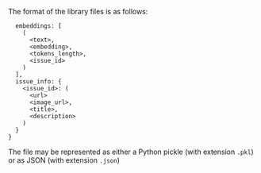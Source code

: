 The format of the library files is as follows:
```{
  embeddings: [
    (
      <text>,
      <embedding>,
      <tokens_length>,
      <issue_id>
    )
  ],
  issue_info: {
    <issue_id>: (
      <url>
      <image_url>,
      <title>,
      <description>
    )
  }
}
```

The file may be represented as either a Python pickle (with extension `.pkl`) or as JSON (with extension `.json`)